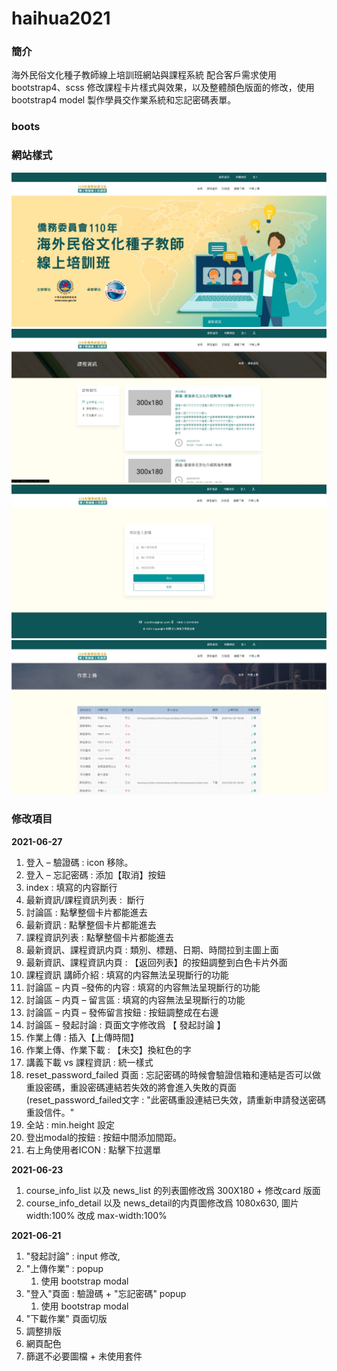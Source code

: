# haihua2021
### 簡介
海外民俗文化種子教師線上培訓班網站與課程系統
配合客戶需求使用 bootstrap4、scss 修改課程卡片樣式與效果，以及整體顏色版面的修改，使用 bootstrap4 model 製作學員交作業系統和忘記密碼表單。

### boots

### 網站樣式
![image](https://github.com/AlvinTsai7914/haihua2021/blob/main/messageImage_1627284155896.jpg)
![image](https://github.com/AlvinTsai7914/haihua2021/blob/main/messageImage_1627285828390.jpg)
![image](https://github.com/AlvinTsai7914/haihua2021/blob/main/messageImage_1627285855993.jpg)
![image](https://github.com/AlvinTsai7914/haihua2021/blob/main/messageImage_1627285909709.jpg)

### 修改項目
**2021-06-27**
1. 登入 – 驗證碼 : icon 移除。
2. 登入 – 忘記密碼 : 添加【取消】按鈕
3. index : 填寫的内容斷行
4. 最新資訊/課程資訊列表 :  斷行
5. 討論區 : 點擊整個卡片都能進去
6. 最新資訊 : 點擊整個卡片都能進去
7. 課程資訊列表 : 點擊整個卡片都能進去
8. 最新資訊、課程資訊内頁 : 類別、標題、日期、時間拉到主圖上面
9. 最新資訊、課程資訊内頁 : 【返回列表】的按鈕調整到白色卡片外面
10. 課程資訊 講師介紹 : 填寫的内容無法呈現斷行的功能
11. 討論區 – 内頁 –發佈的内容 : 填寫的内容無法呈現斷行的功能
12. 討論區 – 内頁 – 留言區 : 填寫的内容無法呈現斷行的功能
13. 討論區 – 内頁 – 發佈留言按鈕 : 按鈕調整成在右邊
14. 討論區 – 發起討論 : 頁面文字修改爲 【 發起討論 】
15. 作業上傳 : 插入【上傳時間】
16. 作業上傳、作業下載 : 【未交】換紅色的字
17. 講義下載 vs 課程資訊 : 統一樣式
18. reset_password_failed 頁面 : 忘記密碼的時候會驗證信箱和連結是否可以做重設密碼，重設密碼連結若失效的將會進入失敗的頁面(reset_password_failed文字 : "此密碼重設連結已失效，請重新申請發送密碼重設信件。"
19. 全站 : min.height 設定
20. 登出modal的按鈕 : 按鈕中間添加間距。
21. 右上角使用者ICON : 點擊下拉選單

**2021-06-23**
1. course_info_list 以及 news_list 的列表圖修改爲 300X180 + 修改card 版面
2. course_info_detail 以及 news_detail的内頁圖修改爲 1080x630, 圖片 width:100% 改成 max-width:100%

**2021-06-21**
1. "發起討論" : input 修改, 
2. "上傳作業" : popup
	1. 使用 bootstrap modal
3. "登入"頁面 : 驗證碼 + "忘記密碼" popup
	1. 使用 bootstrap modal 
4. "下載作業" 頁面切版
5. 調整排版
6. 網頁配色
7. 篩選不必要圖檔 + 未使用套件
